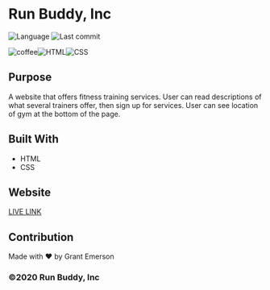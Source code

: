 # Run Buddy, Inc

![Language](https://img.shields.io/github/languages/top/nosremetnarg/run-buddy)
![Last commit](https://img.shields.io/github/last-commit/nosremetnarg/run-buddy)

![coffee](https://img.shields.io/badge/-coffee-red)![HTML](https://img.shields.io/badge/-HTML-red)![CSS](https://img.shields.io/badge/-CSS-blue)

## Purpose
A website that offers fitness training services. User can read descriptions of what several trainers offer, then sign up for services. User can see location of gym at the bottom of the page.

## Built With
* HTML
* CSS

## Website
[LIVE LINK](https://nosremetnarg.github.io/run-buddy/)

## Contribution
Made with ❤️ by Grant Emerson

### ©️2020 Run Buddy, Inc 
